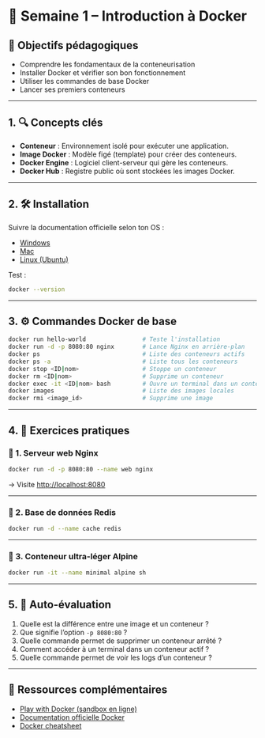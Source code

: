 # 🐳 Semaine 1 – Introduction à Docker

## 🎯 Objectifs pédagogiques
- Comprendre les fondamentaux de la conteneurisation
- Installer Docker et vérifier son bon fonctionnement
- Utiliser les commandes de base Docker
- Lancer ses premiers conteneurs

---

## 1. 🔍 Concepts clés

- **Conteneur** : Environnement isolé pour exécuter une application.
- **Image Docker** : Modèle figé (template) pour créer des conteneurs.
- **Docker Engine** : Logiciel client-serveur qui gère les conteneurs.
- **Docker Hub** : Registre public où sont stockées les images Docker.

---

## 2. 🛠 Installation

Suivre la documentation officielle selon ton OS :

- [Windows](https://docs.docker.com/desktop/install/windows-install/)
- [Mac](https://docs.docker.com/desktop/install/mac-install/)
- [Linux (Ubuntu)](https://docs.docker.com/engine/install/ubuntu/)

Test :
```bash
docker --version
```

---

## 3. ⚙️ Commandes Docker de base

```bash
docker run hello-world                # Teste l'installation
docker run -d -p 8080:80 nginx        # Lance Nginx en arrière-plan
docker ps                             # Liste des conteneurs actifs
docker ps -a                          # Liste tous les conteneurs
docker stop <ID|nom>                  # Stoppe un conteneur
docker rm <ID|nom>                    # Supprime un conteneur
docker exec -it <ID|nom> bash         # Ouvre un terminal dans un conteneur
docker images                         # Liste des images locales
docker rmi <image_id>                 # Supprime une image
```

---

## 4. 🧪 Exercices pratiques

### 🔸 1. Serveur web Nginx
```bash
docker run -d -p 8080:80 --name web nginx
```
→ Visite [http://localhost:8080](http://localhost:8080)

---

### 🔸 2. Base de données Redis
```bash
docker run -d --name cache redis
```

---

### 🔸 3. Conteneur ultra-léger Alpine
```bash
docker run -it --name minimal alpine sh
```

---

## 5. 📘 Auto-évaluation

1. Quelle est la différence entre une image et un conteneur ?
2. Que signifie l’option `-p 8080:80` ?
3. Quelle commande permet de supprimer un conteneur arrêté ?
4. Comment accéder à un terminal dans un conteneur actif ?
5. Quelle commande permet de voir les logs d’un conteneur ?

---

## 📎 Ressources complémentaires
- [Play with Docker (sandbox en ligne)](https://labs.play-with-docker.com/)
- [Documentation officielle Docker](https://docs.docker.com/)
- [Docker cheatsheet](https://dockerlabs.collabnix.com/docker/cheatsheet/)
